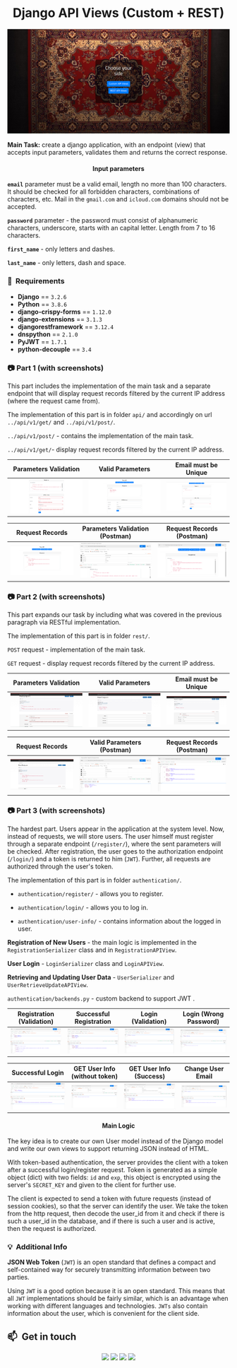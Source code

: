 <h1 align="center">Django API Views (Custom + REST)</h1>

<p align="center">
  <img src="img/home.png" alt="Home Page" width="800">
</p>


**Main Task:** create a django application, with an endpoint (view) that accepts input parameters, validates them and returns the correct response.

<h4 align="center">Input parameters</h4>

**`email`** parameter must be a valid email, length no more than 100 characters. It should be checked for all forbidden characters, combinations of characters, etc. Mail in the `gmail.com` and `icloud.com` domains should not be accepted.

**`password`** parameter - the password must consist of alphanumeric characters, underscore, starts with an capital letter. Length from 7 to 16 characters.

**`first_name`** - only letters and dashes.

**`last_name`** - only letters, dash and space.


### 📝 &nbsp;Requirements

- **Django** == `3.2.6`
- **Python** == `3.8.6`
- **django-crispy-forms** == `1.12.0`
- **django-extensions** == `3.1.3`
- **djangorestframework** == `3.12.4`
- **dnspython** == `2.1.0`
- **PyJWT** == `1.7.1`
- **python-decouple** == `3.4`


### 📷 Part 1 (with screenshots)

This part includes the implementation of the main task and a separate endpoint that will display request records filtered by the current IP address (where the request came from).

The implementation of this part is in folder `api/` and accordingly on url `../api/v1/get/` and `../api/v1/post/`.

`../api/v1/post/` - contains the implementation of the main task.

`../api/v1/get/`-  display request records filtered by the current IP address.


Parameters Validation        |  Valid Parameters | Email must be Unique
:-------------------------:|:-------------------------:|:-------------------------:
<img src="img/custom_validation.png" title="Parameters Validation" width="100%"> |<img src="img/custom_valid_request.png" title="Valid Parameters" width="100%">|<img src="img/custom_email_unique.png" title="Unique Email" width="100%">


Request Records         |  Parameters Validation (Postman) | Request Records (Postman)
:-------------------------:|:-------------------------:|:-------------------------:
<img src="img/custom_requests_list.png" title="Request Records" width="100%"> |<img src="img/postman_custom_validation.png" title="Parameters Validation (Postman)" width="100%">|<img src="img/postman_custom_requests_list.png" title="Request Records (Postman)" width="100%">


### 📷 Part 2 (with screenshots)

This part expands our task by including what was covered in the previous paragraph via RESTful implementation.

The implementation of this part is in folder `rest/`.

`POST` request -  implementation of the main task.

`GET` request - display request records filtered by the current IP address.


Parameters Validation        |  Valid Parameters | Email must be Unique
:-------------------------:|:-------------------------:|:-------------------------:
<img src="img/rest_validation.png" title="Parameters Validation" width="100%"> |<img src="img/rest_valid_request.png" title="Valid Parameters" width="100%">|<img src="img/rest_email_unique.png" title="Unique Email" width="100%">


Request Records         |  Valid Parameters (Postman) | Request Records (Postman)
:-------------------------:|:-------------------------:|:-------------------------:
<img src="img/rest_requests_list.png" title="Request Records" width="100%"> |<img src="img/postman_rest_validation.png" title="Valid Parameters (Postman)" width="100%">|<img src="img/postman_rest_requests_list.png" title="Request Records (Postman)" width="100%">


### 📷 Part 3 (with screenshots)

The hardest part. Users appear in the application at the system level. Now, instead of requests, we will store users. The user himself must register through a separate endpoint (`/register/`), where the sent parameters will be checked. After registration, the user goes to the authorization endpoint (`/login/`) and a token is returned to him (`JWT`). Further, all requests are authorized through the user's token.

The implementation of this part is in folder `authentication/`.

- `authentication/register/` - allows you to register.

- `authentication/login/` - allows you to log in.

- `authentication/user-info/` - contains information about the logged in user.


**Registration of New Users** - the main logic is implemented in the `RegistrationSerializer` class and in `RegistrationAPIView`.

**User Login** - `LoginSerializer` class and `LoginAPIView`.

**Retrieving and Updating User Data** - `UserSerializer` and `UserRetrieveUpdateAPIView`.


`authentication/backends.py` - custom backend to support JWT .

Registration (Validation)        |  Successful Registration | Login (Validation)     |  Login (Wrong Password)
:-------------------------:|:-------------------------:|:-------------------------:|:-------------------------:
<img src="img/auth_register_validation.png" title="Registration (Validation)" width="100%"> |<img src="img/auth_register_success.png" title="Successful Registration" width="100%">|<img src="img/auth_login_validation.png" title="Login (Validation)" width="100%"> |<img src="img/auth_login_wrong_password.png" title="Login (Wrong Password)" width="100%">

Successful Login        |  GET User Info (without token) | GET User Info (Success)     |  Change User Email
:-------------------------:|:-------------------------:|:-------------------------:|:-------------------------:
<img src="img/auth_login_success.png" title="Successful Login " width="100%"> |<img src="img/auth_user_info_403.png" title="GET User Info (without token)" width="100%">|<img src="img/auth_user_info_success.png" title="GET User Info (Success)" width="100%"> |<img src="img/auth_user_info_patchpng.png" title="Change User Email" width="100%">



<h4 align="center">Main Logic</h4>

The key idea is to create our own User model instead of the Django model and write our own views to support returning JSON instead of HTML.

With token-based authentication, the server provides the client with a token after a successful login/register request. Token is generated as a simple object (dict) with two fields: `id` and `exp`, this object is encrypted using the server's `SECRET_KEY` and given to the client for further use.

The client is expected to send a token with future requests (instead of session cookies), so that the server can identify the user. We take the token from the http request, then decode the user_id from it and check if there is such a user_id in the database, and if there is such a user and is active, then the request is authorized.


### 💡 &nbsp;Additional Info

**JSON Web Token** (`JWT`) is an open standard that defines a compact and self-contained way for securely transmitting information between two parties.

Using `JWT` is a good option because it is an open standard. This means that all `JWT` implementations should be fairly similar, which is an advantage when working with different languages and technologies. `JWTs` also contain information about the user, which is convenient for the client side.


## 📫 &nbsp;Get in touch

<p align="center">
<a href="https://www.linkedin.com/in/yevhenii-shendrikov-6795291b8/"><img src="https://img.shields.io/badge/-Jack%20Shendrikov-0077B5?style=flat&logo=Linkedin&logoColor=white"/></a>
<a href="mailto:jackshendrikov@gmail.com"><img src="https://img.shields.io/badge/-Jack%20Shendrikov-D14836?style=flat&logo=Gmail&logoColor=white"/></a>
<a href="https://www.facebook.com/jack.shendrikov"><img src="https://img.shields.io/badge/-Jack%20Shendrikov-1877F2?style=flat&logo=Facebook&logoColor=white"/></a>
<a href="https://t.me/jackshen"><img src="https://img.shields.io/badge/-@jackshen-0088cc?style=flat&logo=Telegram&logoColor=white"/></a>
</p>
